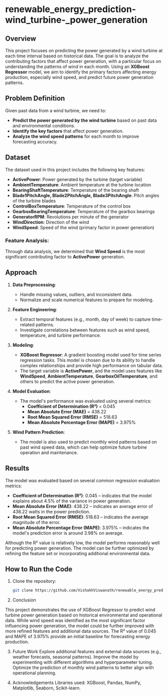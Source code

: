 # renewable_energy_prediction-wind_turbine-_power_generation

## Overview

This project focuses on predicting the power generated by a wind turbine at each time interval based on historical data. The goal is to analyze the contributing factors that affect power generation, with a particular focus on understanding the patterns of wind in each month. Using an **XGBoost Regressor** model, we aim to identify the primary factors affecting energy production, especially wind speed, and predict future power generation patterns.

## Problem Definition

Given past data from a wind turbine, we need to:
- **Predict the power generated by the wind turbine** based on past data and environmental conditions.
- **Identify the key factors** that affect power generation.
- **Analyze the wind speed patterns** for each month to improve forecasting accuracy.

## Dataset

The dataset used in this project includes the following key features:

- **ActivePower**: Power generated by the turbine (target variable)
- **AmbientTemperature**: Ambient temperature at the turbine location
- **BearingShaftTemperature**: Temperature of the bearing shaft
- **Blade1PitchAngle, Blade2PitchAngle, Blade3PitchAngle**: Pitch angles of the turbine blades
- **ControlBoxTemperature**: Temperature of the control box
- **GearboxBearingTemperature**: Temperature of the gearbox bearings
- **GeneratorRPM**: Revolutions per minute of the generator
- **WindDirection**: Direction of the wind
- **WindSpeed**: Speed of the wind (primary factor in power generation)

### Feature Analysis:
Through data analysis, we determined that **Wind Speed** is the most significant contributing factor to **ActivePower** generation. 

## Approach

1. **Data Preprocessing**:
   - Handle missing values, outliers, and inconsistent data.
   - Normalize and scale numerical features to prepare for modeling.

2. **Feature Engineering**:
   - Extract temporal features (e.g., month, day of week) to capture time-related patterns.
   - Investigate correlations between features such as wind speed, temperature, and turbine performance.

3. **Modeling**:
   - **XGBoost Regressor**: A gradient boosting model used for time series regression tasks. This model is chosen due to its ability to handle complex relationships and provide high performance on tabular data.
   - The target variable is **ActivePower**, and the model uses features like **WindSpeed**, **AmbientTemperature**, **GearboxOilTemperature**, and others to predict the active power generation.

4. **Model Evaluation**:
   - The model's performance was evaluated using several metrics:
     - **Coefficient of Determination (R²)** = 0.045
     - **Mean Absolute Error (MAE)** = 438.22
     - **Root Mean Squared Error (RMSE)** = 518.63
     - **Mean Absolute Percentage Error (MAPE)** = 3.975%

5. **Wind Pattern Prediction**:
   - The model is also used to predict monthly wind patterns based on past wind speed data, which can help optimize future turbine operation and maintenance.

## Results

The model was evaluated based on several common regression evaluation metrics:

- **Coefficient of Determination (R²)**: 0.045 – indicates that the model explains about 4.5% of the variance in power generation.
- **Mean Absolute Error (MAE)**: 438.22 – indicates an average error of 438.22 watts in the power prediction.
- **Root Mean Squared Error (RMSE)**: 518.63 – indicates the average magnitude of the error.
- **Mean Absolute Percentage Error (MAPE)**: 3.975% – indicates the model's prediction error is around 3.98% on average.

Although the R² value is relatively low, the model performs reasonably well for predicting power generation. The model can be further optimized by refining the feature set or incorporating additional environmental data.

## How to Run the Code

1. Clone the repository:
   ```bash
   git clone https://github.com/VishakhViswanath/renewable_energy_prediction-wind_turbine_power_generation.git

2. Conclusion

This project demonstrates the use of XGBoost Regressor to predict wind turbine power generation based on historical environmental and operational data. While wind speed was identified as the most significant factor influencing power generation, the model could be further improved with more refined features and additional data sources. The R² value of 0.045 and MAPE of 3.975% provide an initial baseline for forecasting energy production.

3. Future Work
Explore additional features and external data sources (e.g., weather forecasts, seasonal patterns).
Improve the model by experimenting with different algorithms and hyperparameter tuning.
Optimize the prediction of monthly wind patterns to better align with operational planning.

4. Acknowledgements
    Libraries used: XGBoost, Pandas, NumPy, Matplotlib, Seaborn, Scikit-learn.
